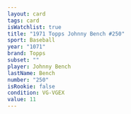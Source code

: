 ```yaml
---
layout: card
tags: card
isWatchlist: true
title: "1971 Topps Johnny Bench #250"
sport: Baseball
year: "1071"
brand: Topps
subset: ""
player: Johnny Bench
lastName: Bench
number: "250"
isRookie: false
condition: VG-VGEX
value: 11
---
```

